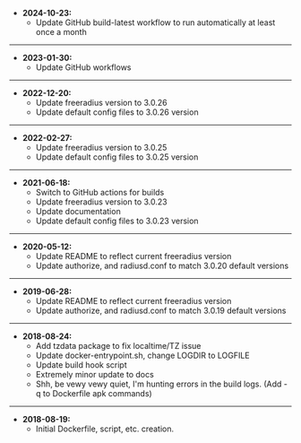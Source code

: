 * **2024-10-23:**
    * Update GitHub build-latest workflow to run automatically at least once a month
---
* **2023-01-30:**
    * Update GitHub workflows
---
* **2022-12-20:**
    * Update freeradius version to 3.0.26
    * Update default config files to 3.0.26 version
---
* **2022-02-27:**
    * Update freeradius version to 3.0.25
    * Update default config files to 3.0.25 version
---
* **2021-06-18:**
    * Switch to GitHub actions for builds
    * Update freeradius version to 3.0.23
    * Update documentation
    * Update default config files to 3.0.23 version
---
* **2020-05-12:**
    * Update README to reflect current freeradius version
    * Update authorize, and radiusd.conf to match 3.0.20 default versions
---
* **2019-06-28:**
    * Update README to reflect current freeradius version
    * Update authorize, and radiusd.conf to match 3.0.19 default versions
---
* **2018-08-24:**
    * Add tzdata package to fix localtime/TZ issue
    * Update docker-entrypoint.sh, change LOGDIR to LOGFILE
    * Update build hook script
    * Extremely minor update to docs
    * Shh, be vewy vewy quiet, I'm hunting errors in the build logs. (Add -q to Dockerfile apk commands)
---
* **2018-08-19:**
    * Initial Dockerfile, script, etc. creation.
